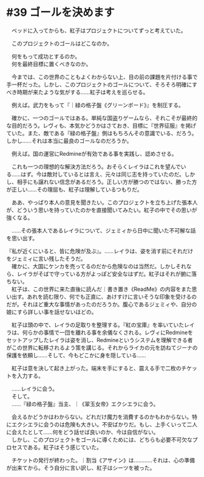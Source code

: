 # #39 ゴールを決めます
　ベッドに入ってからも、紅子はプロジェクトについてずっと考えていた。

　このプロジェクトのゴールはどこなのか。

　何をもって成功とするのか。  
　何を最終目標に置くべきなのか。

　今までは、この世界のこともよくわからない上、目の前の課題を片付ける事で手一杯だった。しかし、このプロジェクトのゴールについて、そろそろ明確にすべき時期が来たような気がする……紅子は考えを巡らせる。

　例えば。武力をもって『｜緑の格子盤《グリーンボード》』を制圧する。

　確かに、一つのゴールではある。単純な国盗りゲームなら、それこそが最終的な目的だろう。レヴィも、本気かどうかはさておき、目標に『世界征服』を掲げていた。また、敵である『緑の格子盤』側はもちろんその意識でいる、だろう。しかし……それは本当に最良のゴールなのだろうか。

　例えば。国の運営にRedmineが有効である事を実践し、認めさせる。

　これも一つの理想的な解決方法だろう。おそらくレイラはこれを望んでいる……はず。今は敵対しているとは言え、元々は同じ志を持っていたのだ。しかし、相手にも譲れない信念があるだろう。正しい方が勝つのではない、勝った方が正しい……その理屈も、紅子は理解しているつもりだ。

　ああ、やっぱり本人の意見を聞きたい。このプロジェクトを立ち上げた張本人が、どういう思いを持っていたのかを直接聞いてみたい。紅子の中でその思いが強くなる。

　……その張本人であるレイラについて、ジェミィから日中に聞いた不可解な話を思い出す。

『私が近くにいると、皆に危険が及ぶ』。……レイラは、姿を消す前にそれだけをジェミィに言い残したそうだ。  
　確かに、大国にケンカを売ってるのだから危険なのは当然だ。しかしそれなら、レイラがそばで守っている方がよっぽど安全なはずだ。紅子はそれが腑に落ちない。  
　紅子は、この世界に来た直後に読んだ｜書き置き《ReadMe》の内容をまた思い出す。あれを読む限り、何でも正直に、あけすけに言いそうな印象を受けるのだが。それほど重大な事情があったのだろうか。腹心であるジェミィや、自分の娘にすら詳しい事を話せないほどの。

　紅子は頭の中で、レイラの足取りを整理する。『紅の宝庫』を率いていたレイラは、何らかの事情で一団を離れる事を余儀なくされる。レヴィにRedmineをセットアップしたレイラは姿を消し、Redmineというシステムを理解できる者がこの世界に転移されるよう策を講じる。それからライカの元を訪ねてジーナの保護を依頼し……そして、今もどこかに身を隠している……

　紅子は意を決して起き上がった。端末を手にすると、震える手で二枚のチケットを入力する。

　……レイラに会う。  
　そして。  
　……『緑の格子盤』当主、｜《翠玉女帝》エクシエラに会う。

　会えるかどうかはわからない。どれだけ魔力を消費するのかもわからない。特にエクシエラに会うのは危険も大きい。不安ばかりだ。もし、上手くいって二人に会えたとして……何をどう話せば良いのか、今は自信がない。  
　しかし、このプロジェクトをゴールに導くためには、どちらも必要不可欠なプロセスである。紅子はそう感じていた。

　チケットの発行が終わった。｜割当《アサイン》は…………それは、心の準備が出来てから。そう自分に言い訳し、紅子はシーツを被った。
